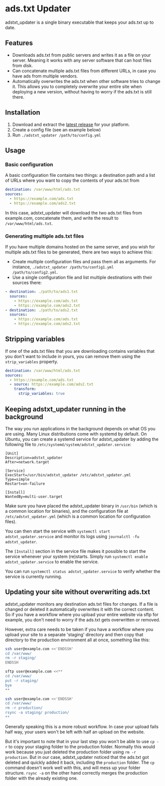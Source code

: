 # ads.txt Updater

adstxt_updater is a single binary executable that keeps your ads.txt up to date.

## Features

- Downloads ads.txt from public servers and writes it as a file on your server.
  Meaning it works with any server software that can host files from disk.
- Can concatenate multiple ads.txt files from different URLs, in case you have ads from multiple vendors.
- Automatically overwrites the ads.txt when other software tries to change it.
  This allows you to completely overwrite your entire site when deploying a new version,
  without having to worry if the ads.txt is still there.

## Installation

1. Download and extract the [latest release](https://github.com/jespertheend/adstxt_updater/releases/latest) for your platform.
2. Create a config file (see an example below)
3. Run `./adstxt_updater /path/to/config.yml`

## Usage

### Basic configuration

A basic configuration file contains two things:
a destination path and a list of URLs where you want to copy the contents of your ads.txt from

```yml
destination: /var/www/html/ads.txt
sources:
  - https://example.com/ads.txt
  - https://example.com/ads2.txt
```

In this case, adstxt_updater will download the two ads.txt files from example.com,
concatenate them, and write the result to `/var/www/html/ads.txt`.

### Generating multiple ads.txt files

If you have multiple domains hosted on the same server, and you wish for multiple ads.txt files to be generated,
there are two ways to achieve this:

- Create multiple configuration files and pass them all as arguments.
  For instance, `./adstxt_updater /path/to/config1.yml /path/to/config2.yml`.
- Use a single configuration file and list multiple destinations with their sources there:

```yml
- destination: ./path/to/ads1.txt
  sources:
    - https://example.com/ads.txt
    - https://example.com/ads2.txt
- destination: ./path/to/ads2.txt
  sources:
    - https://example.com/ads.txt
    - https://example.com/ads2.txt
```

## Stripping variables

If one of the ads.txt files that you are downloading contains variables that you don't want to include in yours,
you can remove them using the `strip_variables` property.

```yml
destination: /var/www/html/ads.txt
sources:
  - https://example.com/ads.txt
  - source: https://example.com/ads2.txt
    transform:
      strip_variables: true
```

## Keeping adstxt_updater running in the background

The way you run applications in the background depends on what OS you are using.
Many Linux distributions come with systemd by default.
On Ubuntu, you can create a systemd service for adstxt_updater
by adding the following file to `/etc/systemd/system/adstxt_updater.service`:

```
[Unit]
Description=adstxt_updater
After=network.target

[Service]
ExecStart=/usr/bin/adstxt_updater /etc/adstxt_updater.yml
Type=simple
Restart=on-failure

[Install]
WantedBy=multi-user.target
```

Make sure you have placed the adstxt_updater binary in `/usr/bin` (which is a common location for binaries),
and the configuration file at `/etc/adstxt_updater.yml` (which is a common location for configuration files).

You can then start the service with `systemctl start adstxt_updater.service` and monitor its logs using `journalctl -fu adstxt_updater`.

The `[Install]` section in the service file makes it possible to start the service whenever your system (re)starts.
Simply run `systemctl enable adstxt_updater.service` to enable the service.

You can run `systemctl status adstxt_updater.service` to verify whether the service is currently running.

## Updating your site without overwriting ads.txt

adstxt_updater monitors any destination ads.txt files for changes. If a file is changed or deleted it automatically overwrites it with the correct content.
So if you have a workflow where you upload your entire website via sftp for example, you don't need to worry if the ads.txt gets overwritten or removed.

However, extra care needs to be taken if you have a workflow where you upload your site to a separate 'staging' directory and then copy that directory to the production environment all at once, something like this:

```bash
ssh user@example.com <<'ENDSSH'
cd /var/www/
rm -r staging/
ENDSSH

sftp user@example.com <<**
cd /var/www/
put -r staging/
bye
**

ssh user@example.com <<'ENDSSH'
cd /var/www/
rm -r production/
rsync -a staging/ production/
**
```

Generally speaking this is a more robust workflow. In case your upload fails half way, your users won't be left with half an upload on the website.

But it's important to note that in your last step you won't be able to use `cp -r` to copy your staging folder to the production folder. Normally this would work because you just deleted the production folder using `rm -r production`. But in our case, adstxt_updater noticed that the ads.txt got deleted and quickly added it back, including the `production` folder. The `cp` command doesn't work well with this, and will mess up your folder structure. `rsync -a` on the other hand correctly merges the production folder with the already existing one.
